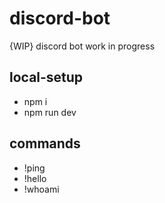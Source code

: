 # discord-bot
{WIP} discord bot work in progress 


## local-setup 
  * npm i 
  * npm run dev  
  


## commands 
  * !ping 
  * !hello 
  * !whoami 
 
